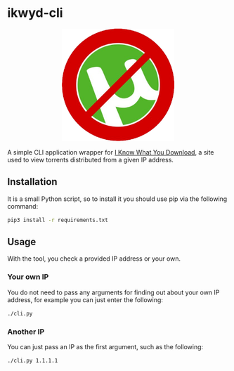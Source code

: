 # ikwyd-cli

<div align="center">
    <img src="assets/ikwyd-icon.png" width="256px"/>
</div>

A simple CLI application wrapper for [I Know What You Download](https://iknowwhatyoudownload.com/), a site used to view torrents distributed from a given IP address.

## Installation
It is a small Python script, so to install it you should use pip via the following command:

```bash
pip3 install -r requirements.txt
```

## Usage
With the tool, you check a provided IP address or your own.
### Your own IP
You do not need to pass any arguments for finding out about your own IP address, for example you can just enter the following:

```bash
./cli.py
```

### Another IP
You can just pass an IP as the first argument, such as the following:

```bash
./cli.py 1.1.1.1